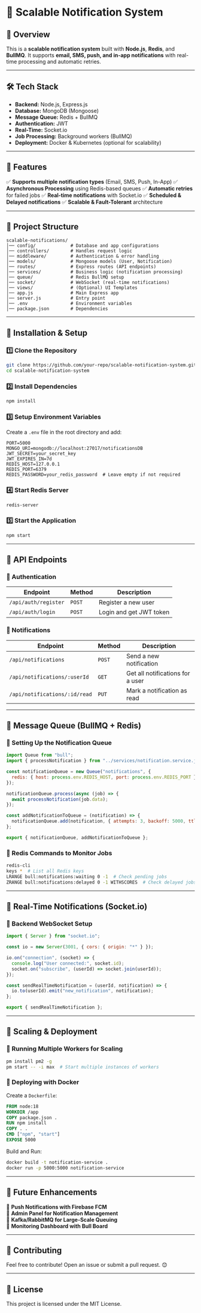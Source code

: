 # 🚀 Scalable Notification System

## **📌 Overview**
This is a **scalable notification system** built with **Node.js**, **Redis**, and **BullMQ**. It supports **email, SMS, push, and in-app notifications** with real-time processing and automatic retries.

---

## **🛠️ Tech Stack**
- **Backend:** Node.js, Express.js
- **Database:** MongoDB (Mongoose)
- **Message Queue:** Redis + BullMQ
- **Authentication:** JWT
- **Real-Time:** Socket.io
- **Job Processing:** Background workers (BullMQ)
- **Deployment:** Docker & Kubernetes (optional for scalability)

---

## **📌 Features**
✅ **Supports multiple notification types** (Email, SMS, Push, In-App)
✅ **Asynchronous Processing** using Redis-based queues
✅ **Automatic retries** for failed jobs
✅ **Real-time notifications** with Socket.io
✅ **Scheduled & Delayed notifications**
✅ **Scalable & Fault-Tolerant** architecture

---

## **📌 Project Structure**
```
scalable-notifications/
│── config/             # Database and app configurations
│── controllers/        # Handles request logic
│── middleware/         # Authentication & error handling
│── models/             # Mongoose models (User, Notification)
│── routes/             # Express routes (API endpoints)
│── services/           # Business logic (notification processing)
│── queue/              # Redis BullMQ setup
│── socket/             # WebSocket (real-time notifications)
│── views/              # (Optional) UI Templates
│── app.js              # Main Express app
│── server.js           # Entry point
│── .env                # Environment variables
│── package.json        # Dependencies
```

---

## **🚀 Installation & Setup**
### **1️⃣ Clone the Repository**
```sh
git clone https://github.com/your-repo/scalable-notification-system.git
cd scalable-notification-system
```

### **2️⃣ Install Dependencies**
```sh
npm install
```

### **3️⃣ Setup Environment Variables**
Create a `.env` file in the root directory and add:
```
PORT=5000
MONGO_URI=mongodb://localhost:27017/notificationsDB
JWT_SECRET=your_secret_key
JWT_EXPIRES_IN=7d
REDIS_HOST=127.0.0.1
REDIS_PORT=6379
REDIS_PASSWORD=your_redis_password  # Leave empty if not required
```

### **4️⃣ Start Redis Server**
```sh
redis-server
```

### **5️⃣ Start the Application**
```sh
npm start
```

---

## **📌 API Endpoints**
### **🔹 Authentication**
| Endpoint | Method | Description |
|----------|--------|-------------|
| `/api/auth/register` | `POST` | Register a new user |
| `/api/auth/login` | `POST` | Login and get JWT token |

### **🔹 Notifications**
| Endpoint | Method | Description |
|----------|--------|-------------|
| `/api/notifications` | `POST` | Send a new notification |
| `/api/notifications/:userId` | `GET` | Get all notifications for a user |
| `/api/notifications/:id/read` | `PUT` | Mark a notification as read |

---

## **📌 Message Queue (BullMQ + Redis)**
### **🔹 Setting Up the Notification Queue**
```javascript
import Queue from "bull";
import { processNotification } from "../services/notification.service.js";

const notificationQueue = new Queue("notifications", {
  redis: { host: process.env.REDIS_HOST, port: process.env.REDIS_PORT },
});

notificationQueue.process(async (job) => {
  await processNotification(job.data);
});

const addNotificationToQueue = (notification) => {
  notificationQueue.add(notification, { attempts: 3, backoff: 5000, ttl: 86400000 });
};

export { notificationQueue, addNotificationToQueue };
```

### **🔹 Redis Commands to Monitor Jobs**
```sh
redis-cli
keys *  # List all Redis keys
LRANGE bull:notifications:waiting 0 -1  # Check pending jobs
ZRANGE bull:notifications:delayed 0 -1 WITHSCORES  # Check delayed jobs
```

---

## **📌 Real-Time Notifications (Socket.io)**
### **🔹 Backend WebSocket Setup**
```javascript
import { Server } from "socket.io";

const io = new Server(3001, { cors: { origin: "*" } });

io.on("connection", (socket) => {
  console.log("User connected:", socket.id);
  socket.on("subscribe", (userId) => socket.join(userId));
});

const sendRealTimeNotification = (userId, notification) => {
  io.to(userId).emit("new_notification", notification);
};

export { sendRealTimeNotification };
```

---

## **📌 Scaling & Deployment**
### **🔹 Running Multiple Workers for Scaling**
```sh
pm install pm2 -g
pm start -- -i max  # Start multiple instances of workers
```

### **🔹 Deploying with Docker**
Create a `Dockerfile`:
```dockerfile
FROM node:18
WORKDIR /app
COPY package.json .
RUN npm install
COPY . .
CMD ["npm", "start"]
EXPOSE 5000
```
Build and Run:
```sh
docker build -t notification-service .
docker run -p 5000:5000 notification-service
```

---

## **📌 Future Enhancements**
🚀 **Push Notifications with Firebase FCM**  
🚀 **Admin Panel for Notification Management**  
🚀 **Kafka/RabbitMQ for Large-Scale Queuing**  
🚀 **Monitoring Dashboard with Bull Board**  

---

## **📌 Contributing**
Feel free to contribute! Open an issue or submit a pull request. 😊

---

## **📌 License**
This project is licensed under the MIT License.

